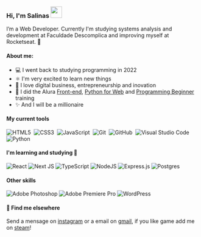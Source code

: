 ### Hi, I'm Salinas <img src="https://media.giphy.com/media/hvRJCLFzcasrR4ia7z/giphy.gif" width="30px">

<!-- <h1 align="left">Hi, I'm Salinas <img src="https://media.giphy.com/media/hvRJCLFzcasrR4ia7z/giphy.gif" width="30px"></h1> -->

I’m a Web Developer. Currently I'm studying systems analysis and development at Faculdade Descomplica and improving myself at Rocketseat. 🚀

#### About me:
- 💻 I went back to studying programming in 2022
- ⚛️ I'm very excited to learn new things
- 🚀 I love digital business, entrepreneurship and inovation
- 📝 I did the Alura [Front-end](https://cursos.alura.com.br/user/salinas/degree-front-end-113709/certificate), [Python for Web](https://cursos.alura.com.br/user/salinas/degree-Python-linguagem-162571/certificate) and [Programming Beginner](https://cursos.alura.com.br/user/salinas/degree-Python-linguagem-162571/certificate) training
- ✨ And I will be a millionaire

#### My current tools
![HTML5](https://img.shields.io/badge/html5-%23E34F26.svg?style=for-the-badge&logo=html5&logoColor=white)&nbsp;
![CSS3](https://img.shields.io/badge/css3-%231572B6.svg?style=for-the-badge&logo=css3&logoColor=white)&nbsp;
![JavaScript](https://img.shields.io/badge/javascript-%23323330.svg?style=for-the-badge&logo=javascript&logoColor=%23F7DF1E)&nbsp;
![Git](https://img.shields.io/badge/git-%23F05033.svg?style=for-the-badge&logo=git&logoColor=white)&nbsp;
![GitHub](https://img.shields.io/badge/github-%23121011.svg?style=for-the-badge&logo=github&logoColor=white)&nbsp;
![Visual Studio Code](https://img.shields.io/badge/Visual%20Studio-5C2D91.svg?style=for-the-badge&logo=visual-studio&logoColor=white)&nbsp;
![Python](https://img.shields.io/badge/python-3670A0?style=for-the-badge&logo=python&logoColor=ffdd54)



#### I'm learning and studying 🧠
![React](https://img.shields.io/badge/react-%2320232a.svg?style=for-the-badge&logo=react&logoColor=%2361DAFB)
![Next JS](https://img.shields.io/badge/Next-black?style=for-the-badge&logo=next.js&logoColor=white)
![TypeScript](https://img.shields.io/badge/typescript-%23007ACC.svg?style=for-the-badge&logo=typescript&logoColor=white)
![NodeJS](https://img.shields.io/badge/node.js-6DA55F?style=for-the-badge&logo=node.js&logoColor=white)
![Express.js](https://img.shields.io/badge/express.js-%23404d59.svg?style=for-the-badge&logo=express&logoColor=%2361DAFB)
![Postgres](https://img.shields.io/badge/postgres-%23316192.svg?style=for-the-badge&logo=postgresql&logoColor=white)


#### Other skills
![Adobe Photoshop](https://img.shields.io/badge/adobe%20photoshop-%2331A8FF.svg?style=for-the-badge&logo=adobe%20photoshop&logoColor=white)
![Adobe Premiere Pro](https://img.shields.io/badge/Adobe%20Premiere%20Pro-9999FF.svg?style=for-the-badge&logo=Adobe%20Premiere%20Pro&logoColor=white)
![WordPress](https://img.shields.io/badge/WordPress-%23117AC9.svg?style=for-the-badge&logo=WordPress&logoColor=white)


#### 💬 Find me elsewhere
Send a mensage on [instagram](https://www.instagram.com/_eosalinas/) or a email on [gmail](mailto:matheussalinas3@gmail.com), if you like game add me on [steam](https://steamcommunity.com/id/salininhas)!

